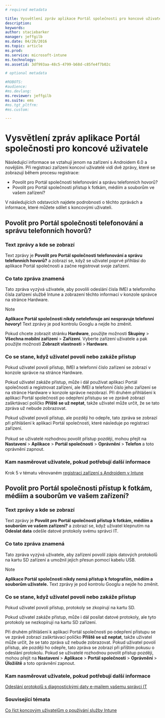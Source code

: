 ```yaml
---
# required metadata

title: Vysvětlení zpráv aplikace Portál společnosti pro koncové uživatele | Microsoft Intune
description:
keywords:
author: staciebarker
manager: jeffgilb
ms.date: 04/28/2016
ms.topic: article
ms.prod:
ms.service: microsoft-intune
ms.technology:
ms.assetid: 3df993aa-48c5-4799-b68d-c85fe4f7b02c

# optional metadata

#ROBOTS:
#audience:
#ms.devlang:
ms.reviewer: jeffgilb
ms.suite: ems
#ms.tgt_pltfrm:
#ms.custom:

---
```


# Vysvětlení zpráv aplikace Portál společnosti pro koncové uživatele

Následující informace se vztahují jenom na zařízení s Androidem 6.0 a novějším. Při registraci zařízení koncoví uživatelé vidí dvě zprávy, které se zobrazují během procesu registrace:

- Povolit pro Portál společnosti telefonování a správu telefonních hovorů?
- Povolit pro Portál společnosti přístup k fotkám, médiím a souborům ve vašem zařízení?

V následujících odstavcích najdete podrobnosti o těchto zprávách a informace, které můžete sdílet s koncovými uživateli.

## Povolit pro Portál společnosti telefonování a správu telefonních hovorů?

### Text zprávy a kde se zobrazí
Text zprávy je **Povolit pro Portál společnosti telefonování a správu telefonních hovorů?** a zobrazí se, když se uživatel poprvé přihlásí do aplikace Portál společnosti a začne registrovat svoje zařízení.

### Co tato zpráva znamená
Tato zpráva vyzývá uživatele, aby povolili odeslání čísla IMEI a telefonního čísla zařízení službě Intune a zobrazení těchto informací v konzole správce na stránce Hardware.

> [!NOTE]
> **Aplikace Portál společnosti nikdy netelefonuje ani nespravuje telefonní hovory!** Text zprávy je pod kontrolu Googlu a nejde ho změnit.

Pokud chcete zobrazit stránku **Hardware**, použijte možnosti **Skupiny** > **Všechna mobilní zařízení** > **Zařízení**. Vyberte zařízení uživatele a pak použijte možnosti **Zobrazit vlastnosti** > **Hardware**.

### Co se stane, když uživatel povolí nebo zakáže přístup
Pokud uživatel povolí přístup, IMEI a telefonní číslo zařízení se zobrazí v konzole správce na stránce Hardware.

Pokud uživatel zakáže přístup, může i dál používat aplikaci Portál společnosti a registrovat zařízení, ale IMEI a telefonní číslo jeho zařízení se na stránce Hardware v konzole správce nezobrazí. Při druhém přihlášení k aplikaci Portál společnosti po odepření přístupu se ve zprávě zobrazí zaškrtávací políčko **Příště se už neptat**, takže uživatel může určit, že se tato zpráva už nebude zobrazovat.

Pokud uživatel povolí přístup, ale později ho odepře, tato zpráva se zobrazí při přihlášení k aplikaci Portál společnosti, které následuje po registraci zařízení.</br></br>Pokud se uživatelé rozhodnou povolit přístup později, mohou přejít na **Nastavení** > **Aplikace** > **Portál společnosti** > **Oprávnění** > **Telefon** a toto oprávnění zapnout.

### Kam nasměrovat uživatele, pokud potřebují další informace
Krok 5 v tématu věnovaném [registraci zařízení s Androidem v Intune](/Intune/EndUser/enroll-your-device-in-intune-android)

## Povolit pro Portál společnosti přístup k fotkám, médiím a souborům ve vašem zařízení?

### Text zprávy a kde se zobrazí
Text zprávy je **Povolit pro Portál společnosti přístup k fotkám, médiím a souborům ve vašem zařízení?** a zobrazí se, když uživatel klepnutím na **Odeslat data** odešle datové protokoly svému správci IT.

### Co tato zpráva znamená
Tato zpráva vyzývá uživatele, aby zařízení povolil zápis datových protokolů na kartu SD zařízení a umožnil jejich přesun pomocí kabelu USB.   

> [!NOTE]
> **Aplikace Portál společnosti nikdy nemá přístup k fotografiím, médiím a souborům uživatele.** Text zprávy je pod kontrolu Googlu a nejde ho změnit.

### Co se stane, když uživatel povolí nebo zakáže přístup
Pokud uživatel povolí přístup, protokoly se zkopírují na kartu SD.

Pokud uživatel zakáže přístup, může i dál posílat datové protokoly, ale tyto protokoly se nezkopírují na kartu SD zařízení.

Při druhém přihlášení k aplikaci Portál společnosti po odepření přístupu se ve zprávě zobrazí zaškrtávací políčko **Příště se už neptat**, takže uživatel může určit, že se tato zpráva už nebude zobrazovat. Pokud uživatel povolí přístup, ale později ho odepře, tato zpráva se zobrazí při příštím pokusu o odeslání protokolu. Pokud se uživatelé rozhodnou povolit přístup později, mohou přejít na **Nastavení** > **Aplikace** > **Portál společnosti** > **Oprávnění** > **Úložiště** a toto oprávnění zapnout.

### Kam nasměrovat uživatele, pokud potřebují další informace
[Odeslání protokolů s diagnostickými daty e-mailem vašemu správci IT](/Intune/EndUser/send-diagnostic-data-logs-to-your-it-administrator-using-email-android)


### Související témata
[Co říct koncovým uživatelům o používání služby Intune](/intune/deploy-use/what-to-tell-your-end-users-about-using-microsoft-intune.md)


<!--HONumber=May16_HO2-->


